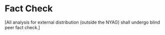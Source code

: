 # Fact Check

[All analysis for external distribution (outside the NYAG) shall undergo blind peer fact check.]